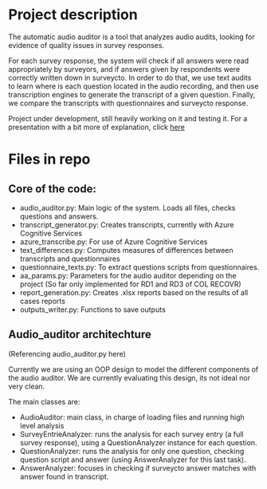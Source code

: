 # Project description

The automatic audio auditor is a tool that analyzes audio audits, looking for evidence of quality issues in survey responses.

For each survey response, the system will check if all answers were read appropriately by surveyors, and if answers given by respondents were correctly written down in surveycto. In order to do that, we use text audits to learn where is each question located in the audio recording, and then use transcription engines to generate the transcript of a given question. Finally, we compare the transcripts with questionnaires and surveycto response.

Project under development, still heavily working on it and testing it.
For a presentation with a bit more of explanation, click [here](https://docs.google.com/presentation/d/14f1rY_T2rvSmksRUGsXT4RET9nRp2kZc6SfklaUdKP0/edit?usp=sharing)

# Files in repo

## Core of the code:

* audio_auditor.py: Main logic of the system. Loads all files, checks questions and answers.
* transcript_generator.py: Creates transcripts, currently with Azure Cognitive Services
* azure_transcribe.py: For use of Azure Cognitive Services
* text_differences.py: Computes measures of differences between transcripts and questionnaires
* questionnaire_texts.py: To extract questions scripts from questionnaires.
* aa_params.py: Parameters for the audio auditor depending on the project (So far only implemented for RD1 and RD3 of COL RECOVR)
* report_generation.py: Creates .xlsx reports based on the results of all cases reports
* outputs_writer.py: Functions to save outputs

## Audio_auditor architechture

(Referencing audio_auditor.py here)

Currently we are using an OOP design to model the different components of the audio auditor. We are currently evaluating this design, its not ideal nor very clean.

The main classes are:

* AudioAuditor: main class, in charge of loading files and running high level analysis
* SurveyEntrieAnalyzer: runs the analysis for each survey entry (a full survey response), using a QuestionAnalyzer instance for each question.
* QuestionAnalyzer: runs the analysis for only one question, checking question script and answer (using AnswerAnalyzer for this last task).
* AnswerAnalyzer: focuses in checking if surveycto answer matches with answer found in transcript.

<!-- # DeepSearch

https://deepspeech.readthedocs.io/en/v0.8.2/?badge=latest

deepspeech --model DeepSpeech-Ployglot-ES/output_graph_es.pbmm --scorer DeepSpeech-Ployglot-ES/kenlm_es.scorer --audio transcript.wav -->
